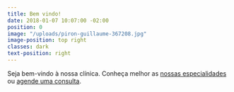 ```yaml
---
title: Bem vindo!
date: 2018-01-07 10:07:00 -02:00
position: 0
image: "/uploads/piron-guillaume-367208.jpg"
image-position: top right
classes: dark
text-position: right
---
```


Seja bem-vindo à nossa clínica. Conheça melhor as
 <a href="#" data-text="nowrap">nossas especialidades</a> ou
 <a href="#" data-text="nowrap">agende uma consulta</a>.
